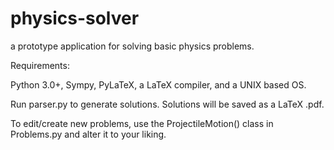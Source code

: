 # physics-solver
a prototype application for solving basic physics problems.

Requirements:

Python 3.0+, Sympy, PyLaTeX, a LaTeX compiler, and a UNIX based OS.

Run parser.py to generate solutions. Solutions will be saved as a LaTeX .pdf.

To edit/create new problems, use the ProjectileMotion() class in Problems.py and alter it to your liking.
